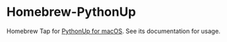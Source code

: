 # Homebrew-PythonUp

Homebrew Tap for [PythonUp for macOS]. See its documentation for usage.

[PythonUp for macOS]: https://github.com/uranusjr/pythonup-macos
